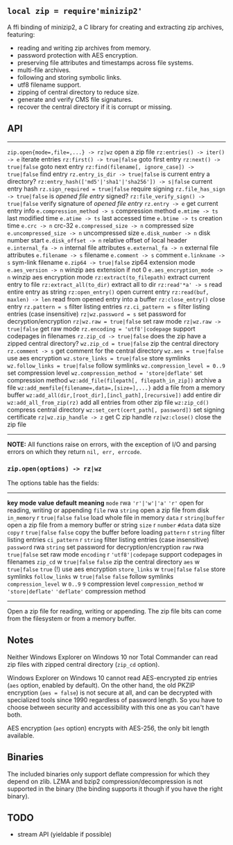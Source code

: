 
## `local zip = require'minizip2'`

A ffi binding of minizip2, a C library for creating and extracting zip
archives, featuring:

  * reading and writing zip archives from memory.
  * password protection with AES encryption.
  * preserving file attributes and timestamps across file systems.
  * multi-file archives.
  * following and storing symbolic links.
  * utf8 filename support.
  * zipping of central directory to reduce size.
  * generate and verify CMS file signatures.
  * recover the central directory if it is corrupt or missing.

## API

---------------------------------------------------- -------------------------------------------
`zip.open{mode=,file=,...} -> rz|wz`                 open a zip file
`rz:entries() -> iter() -> e`                        iterate entries
`rz:first() -> true|false`                           goto first entry
`rz:next() -> true|false`                            goto next entry
`rz:find(filename[, ignore_case]) -> true|false`     find entry
`rz.entry_is_dir -> true|false`                      is current entry a directory?
`rz:entry_hash(['md5'|'sha1'|'sha256']) -> s|false`  current entry hash
`rz.sign_required = true|false`                      require signing
`rz.file_has_sign -> true|false`                     is _opened *file* entry_ signed?
`rz:file_verify_sign() -> true|false`                verify signature of _opened file entry_
`rz.entry -> e`                                      get current entry info
`e.compression_method -> s`                          compression method
`e.mtime -> ts`                                      last modified time
`e.atime -> ts`                                      last accessed time
`e.btime -> ts`                                      creation time
`e.crc -> n`                                         crc-32
`e.compressed_size -> n`                             compressed size
`e.uncompressed_size -> n`                           uncompressed size
`e.disk_number -> n`                                 disk number start
`e.disk_offset -> n`                                 relative offset of local header
`e.internal_fa -> n`                                 internal file attributes
`e.external_fa -> n`                                 external file attributes
`e.filename -> s`                                    filename
`e.comment -> s`                                     comment
`e.linkname -> s`                                    sym-link filename
`e.zip64 -> true|false`                              zip64 extension mode
`e.aes_version -> n`                                 winzip aes extension if not 0
`e.aes_encryption_mode -> n`                         winzip aes encryption mode
`rz:extract(to_filepath)`                            extract current entry to file
`rz:extract_all(to_dir)`                             extract all to dir
`rz:read'*a' -> s`                                   read entire entry as string
`rz:open_entry()`                                    open current entry
`rz:read(buf, maxlen) -> len`                        read from opened entry into a buffer
`rz:close_entry()`                                   close entry
`rz.pattern = s`                                     filter listing entries
`rz.ci_pattern = s`                                  filter listing entries (case insensitive)
`rz|wz.password = s`                                 set password for decryption/encryption
`rz|wz.raw = true|false`                             set raw mode
`rz|wz.raw -> true|false`                            get raw mode
`rz.encoding = 'utf8'|codepage`                      support codepages in filenames
`rz.zip_cd -> true|false`                            does the zip have a zipped central directory?
`wz.zip_cd = true|false`                             zip the central directory
`rz.comment -> s`                                    get comment for the central directory
`wz.aes = true|false`                                use aes encryption
`wz.store_links = true|false`                        store symlinks
`wz.follow_links = true|false`                       follow symlinks
`wz.compression_level = 0..9`                        set compression level
`wz.compression_method = 'store|deflate'`            set compression method
`wz:add_file(filepath[, filepath_in_zip])`           archive a file
`wz:add_memfile{filename=,data=,[size=],...}`        add a file from a memory buffer
`wz:add_all(dir,[root_dir],[incl_path],[recursive])` add entire dir
`wz:add_all_from_zip(rz)`                            add all entries from other zip file
`wz:zip_cd()`                                        compress central directory
`wz:set_cert(cert_path[, password])`                 set signing certificate
`rz|wz.zip_handle -> z`                              get C zip handle
`rz|wz:close()`                                      close the zip file
---------------------------------------------------- -------------------------------------------

__NOTE:__ All functions raise on errors, with the exception of I/O and parsing
errors on which they return `nil, err, errcode`.

### `zip.open(options) -> rz|wz`

The options table has the fields:

--------------------- -------- ----------------- ------------ --------------------------------------------------
__key__               __mode__ __value__         __default__  __meaning__
`mode`                rwa      `'r'|'w'|'a'`     `'r'`        open for reading, writing or appending
`file`                rwa      `string`                       open a zip file from disk
`in_memory`           r        `true|false`      `false`      load whole file in memory
`data`                r        `string|buffer`                open a zip file from a memory buffer or string
`size`                r        `number`          `#data`      data size
`copy`                r        `true|false`      `false`      copy the buffer before loading
`pattern`             r        `string`                       filter listing entries
`ci_pattern`          r        `string`                       filter listing entries (case insensitive)
`password`            rwa      `string`                       set password for decryption/encryption
`raw`                 rwa      `true|false`                   set raw mode
`encoding`            r        `'utf8'|codepage`              support codepages in filenames
`zip_cd`              w        `true|false`      `false`      zip the central directory
`aes`                 w        `true|false`      `true` (!)   use aes encryption
`store_links`         w        `true|false`      `false`      store symlinks
`follow_links`        w        `true|false`      `false`      follow symlinks
`compression_level`   w        `0..9`            `9`          compression level
`compression_method`  w        `'store|deflate'` `'deflate'`  compression method
--------------------- -------- ----------------- ------------ --------------------------------------------------

Open a zip file for reading, writing or appending. The zip file bits can come
from the filesystem or from a memory buffer.

## Notes

Neither Windows Explorer on Windows 10 nor Total Commander can read zip files
with zipped central directory (`zip_cd` option).

Windows Explorer on Windows 10 cannot read AES-encrypted zip entries
(`aes` option, enabled by default). On the other hand, the old PKZIP
encryption (`aes = false`) is not secure at all, and can be decrypted with
specialized tools since 1990 regardless of password length. So you have
to choose between security and accessibility with this one as you can't
have both.

AES encryption (`aes` option) encrypts with AES-256, the only bit length
available.

## Binaries

The included binaries only support deflate compression for which they
depend on zlib. LZMA and bzip2 compression/decompression is not supported
in the binary (the binding supports it though if you have the right binary).

## TODO

  * stream API (yieldable if possible)

